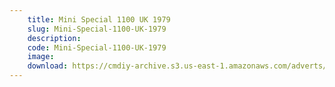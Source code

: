 ```yaml
---
    title: Mini Special 1100 UK 1979
    slug: Mini-Special-1100-UK-1979
    description:
    code: Mini-Special-1100-UK-1979
    image:
    download: https://cmdiy-archive.s3.us-east-1.amazonaws.com/adverts/documents/Mini+Special+1100+UK+1979.pdf
---
```

<!-- Content of the page -->

##
        